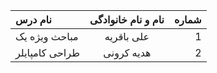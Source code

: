 | نام درس  | نام و نام خانوادگی  | شماره |
| :------------ |:---------------:| -----:|
| مباحث ویژه یک      | علی باقریه | 1 |
| طراحی کامپایلر      | هدیه کرونی | 2| 
